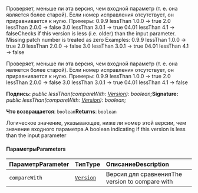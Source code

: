 <span data-ttu-id="58ecc-p101">Проверяет, меньше ли эта версия, чем входной параметр (т. е. она является более старой). Если номер исправления отсутствует, он приравнивается к нулю. Примеры: 0.9.9 lessThan 1.0.0 -> true 2.0 lessThan 2.0.0 -> false 3.0 lessThan 3.0.1 -> true 04.01 lessThan 4.1 -> false</span><span class="sxs-lookup"><span data-stu-id="58ecc-p101">Checks if this version is less (i.e. older) than the input parameter. Missing patch number is treated as zero Examples: 0.9.9 lessThan 1.0.0 -> true 2.0 lessThan 2.0.0 -> false 3.0 lessThan 3.0.1 -> true 04.01 lessThan 4.1 -> false</span></span>




Проверяет, меньше ли эта версия, чем входной параметр (т. е. она является более старой). Если номер исправления отсутствует, он приравнивается к нулю. Примеры: 0.9.9 lessThan 1.0.0 -> true 2.0 lessThan 2.0.0 -> false 3.0 lessThan 3.0.1 -> true 04.01 lessThan 4.1 -> false

<span data-ttu-id="58ecc-104">**Подпись:** _public lessThan(compareWith: [Version](../sp-core-library/version.md)): boolean;_</span><span class="sxs-lookup"><span data-stu-id="58ecc-104">**Signature:** _public lessThan(compareWith: [Version](../sp-core-library/version.md)): boolean;_</span></span>

<span data-ttu-id="58ecc-105">**Что возвращается**: `boolean`</span><span class="sxs-lookup"><span data-stu-id="58ecc-105">**Returns**: `boolean`</span></span>



<span data-ttu-id="58ecc-106">Логическое значение, указывающее, ниже ли номер этой версии, чем значение входного параметра.</span><span class="sxs-lookup"><span data-stu-id="58ecc-106">A boolean indicating if this version is less than the input parameter</span></span>

#### <a name="parameters"></a><span data-ttu-id="58ecc-107">Параметры</span><span class="sxs-lookup"><span data-stu-id="58ecc-107">Parameters</span></span>


| <span data-ttu-id="58ecc-108">Параметр</span><span class="sxs-lookup"><span data-stu-id="58ecc-108">Parameter</span></span>    | <span data-ttu-id="58ecc-109">Тип</span><span class="sxs-lookup"><span data-stu-id="58ecc-109">Type</span></span>    | <span data-ttu-id="58ecc-110">Описание</span><span class="sxs-lookup"><span data-stu-id="58ecc-110">Description</span></span> |
|:-------------|:---------------|:------------|
| `compareWith`    | [`Version`](../sp-core-library/version.md) | <span data-ttu-id="58ecc-111">Версия для сравнения</span><span class="sxs-lookup"><span data-stu-id="58ecc-111">The version to compare with</span></span> |


